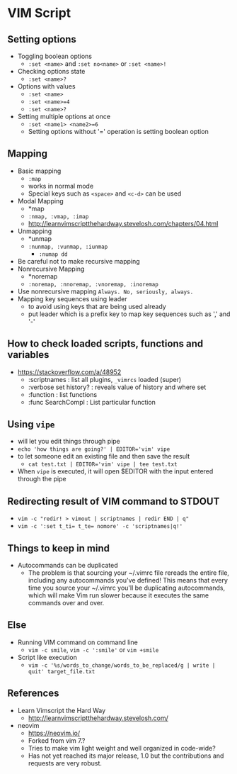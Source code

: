 # VIM Script
## Setting options
- Toggling boolean options
  - `:set <name>` and `:set no<name>` or `:set <name>!`
- Checking options state
  - `:set <name>?`
- Options with values
  - `:set <name>`
  - `:set <name>=4`
  - `:set <name>?`
- Setting multiple options at once
  - `:set <name1> <name2>=6`
  - Setting options without '=' operation is setting boolean option
## Mapping
- Basic mapping
  - `:map`
  - works in normal mode
  - Special keys such as `<space>` and `<c-d>` can be used
- Modal Mapping
  - *map
  - `:nmap, :vmap, :imap`
  - http://learnvimscriptthehardway.stevelosh.com/chapters/04.html
- Unmapping
  - *unmap
  - `:nunmap, :vunmap, :iunmap`
    - `:numap dd`
- Be careful not to make recursive mapping
- Nonrecursive Mapping
  - *noremap
  - `:noremap, :nnoremap, :vnoremap, :inoremap`
- Use nonrecursive mapping `Always. No, seriously, always.`
- Mapping key sequences using leader
  - to avoid using keys that are being used already
  - put leader which is a prefix key to map key sequences such as ',' and '-'
  
## How to check loaded scripts, functions and variables
- https://stackoverflow.com/a/48952
  - :scriptnames            : list all plugins, `_vimrcs` loaded (super)  
  - :verbose set history?   : reveals value of history and where set  
  - :function               : list functions  
  - :func SearchCompl       : List particular function

## Using `vipe`
- will let you edit things through pipe
- `echo 'how things are going?' | EDITOR='vim' vipe`
- to let someone edit an existing file and then save the result
  - `cat test.txt | EDITOR='vim' vipe | tee test.txt`
- When `vipe` is executed, it will open $EDITOR with the input entered through the pipe
  
## Redirecting result of VIM command to STDOUT
- `vim -c "redir! > vimout | scriptnames | redir END | q"`
- `vim -c ':set t_ti= t_te= nomore' -c 'scriptnames|q!'`

## Things to keep in mind
- Autocommands can be duplicated
  - The problem is that sourcing your ~/.vimrc file rereads the entire file, including any autocommands you've defined! This means that every time you source your ~/.vimrc you'll be duplicating autocommands, which will make Vim run slower because it executes the same commands over and over.

## Else
- Running VIM command on command line
  - `vim -c smile`, `vim -c ':smile'` or `vim +smile`
- Script like execution
  - `vim -c '%s/words_to_change/words_to_be_replaced/g | write | quit' target_file.txt`

## References
- Learn Vimscript the Hard Way
  - http://learnvimscriptthehardway.stevelosh.com/
- neovim
  - https://neovim.io/
  - Forked from vim 7.?
  - Tries to make vim light weight and well organized in code-wide?
  - Has not yet reached its major release, 1.0 but the contributions and requests are very robust.
